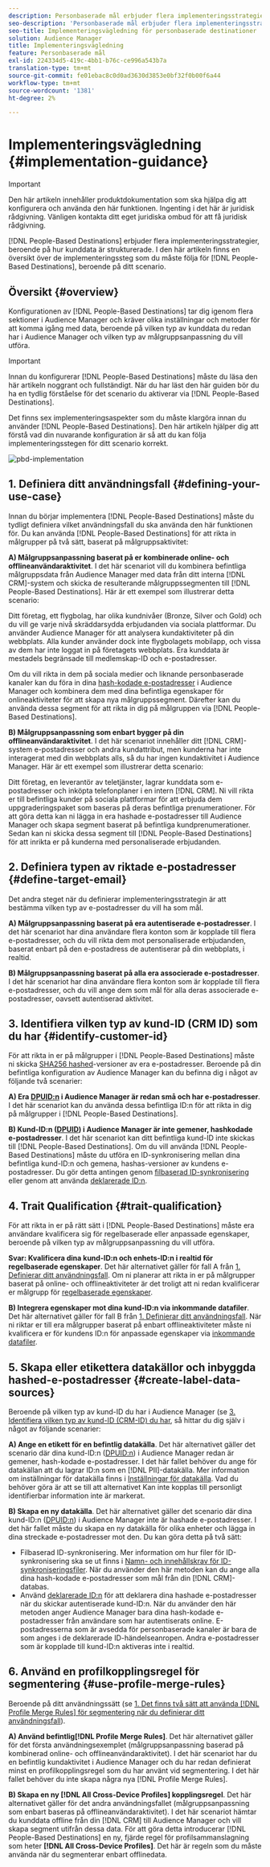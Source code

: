```yaml
---
description: Personbaserade mål erbjuder flera implementeringsstrategier, beroende på hur kunddata är strukturerade. I den här artikeln finns en översikt över de implementeringssteg som du måste följa för personbaserade mål, beroende på ditt scenario.
seo-description: 'Personbaserade mål erbjuder flera implementeringsstrategier, beroende på hur kunddata är strukturerade. I den här artikeln finns en översikt över de implementeringssteg som du måste följa för personbaserade mål, beroende på ditt scenario.  '
seo-title: Implementeringsvägledning för personbaserade destinationer
solution: Audience Manager
title: Implementeringsvägledning
feature: Personbaserade mål
exl-id: 224334d5-419c-4bb1-b76c-ce996a543b7a
translation-type: tm+mt
source-git-commit: fe01ebac8c0d0ad3630d3853e0bf32f0b00f6a44
workflow-type: tm+mt
source-wordcount: '1381'
ht-degree: 2%

---
```


# Implementeringsvägledning {#implementation-guidance}

>[!IMPORTANT]
>Den här artikeln innehåller produktdokumentation som ska hjälpa dig att konfigurera och använda den här funktionen. Ingenting i det här är juridisk rådgivning. Vänligen kontakta ditt eget juridiska ombud för att få juridisk rådgivning.

[!DNL People-Based Destinations] erbjuder flera implementeringsstrategier, beroende på hur kunddata är strukturerade. I den här artikeln finns en översikt över de implementeringssteg som du måste följa för [!DNL People-Based Destinations], beroende på ditt scenario.

## Översikt {#overview}

Konfigurationen av [!DNL People-Based Destinations] tar dig igenom flera sektioner i Audience Manager och kräver olika inställningar och metoder för att komma igång med data, beroende på vilken typ av kunddata du redan har i Audience Manager och vilken typ av målgruppsanpassning du vill utföra.

>[!IMPORTANT]
> Innan du konfigurerar [!DNL People-Based Destinations] måste du läsa den här artikeln noggrant och fullständigt. När du har läst den här guiden bör du ha en tydlig förståelse för det scenario du aktiverar via [!DNL People-Based Destinations].

Det finns sex implementeringsaspekter som du måste klargöra innan du använder [!DNL People-Based Destinations]. Den här artikeln hjälper dig att förstå vad din nuvarande konfiguration är så att du kan följa implementeringsstegen för ditt scenario korrekt.

![pbd-implementation](assets/pbd-implementation.png)

## 1. Definiera ditt användningsfall {#defining-your-use-case}

Innan du börjar implementera [!DNL People-Based Destinations] måste du tydligt definiera vilket användningsfall du ska använda den här funktionen för. Du kan använda [!DNL People-Based Destinations] för att rikta in målgrupper på två sätt, baserat på målgruppsaktivitet:

**A) Målgruppsanpassning baserat på er kombinerade online- och offlineanvändaraktivitet**. I det här scenariot vill du kombinera befintliga målgruppsdata från Audience Manager med data från ditt interna [!DNL CRM]-system och skicka de resulterande målgruppssegmenten till [!DNL People-Based Destinations]. Här är ett exempel som illustrerar detta scenario:

Ditt företag, ett flygbolag, har olika kundnivåer (Bronze, Silver och Gold) och du vill ge varje nivå skräddarsydda erbjudanden via sociala plattformar. Du använder Audience Manager för att analysera kundaktiviteter på din webbplats. Alla kunder använder dock inte flygbolagets mobilapp, och vissa av dem har inte loggat in på företagets webbplats. Era kunddata är mestadels begränsade till medlemskap-ID och e-postadresser.

Om du vill rikta in dem på sociala medier och liknande personbaserade kanaler kan du föra in dina [hash-kodade e-postadresser](people-based-destinations-prerequisites.md) i Audience Manager och kombinera dem med dina befintliga egenskaper för onlineaktiviteter för att skapa nya målgruppssegment. Därefter kan du använda dessa segment för att rikta in dig på målgruppen via [!DNL People-Based Destinations].

**B) Målgruppsanpassning som enbart bygger på din offlineanvändaraktivitet**. I det här scenariot innehåller ditt [!DNL CRM]-system e-postadresser och andra kundattribut, men kunderna har inte interagerat med din webbplats alls, så du har ingen kundaktivitet i Audience Manager. Här är ett exempel som illustrerar detta scenario:

Ditt företag, en leverantör av teletjänster, lagrar kunddata som e-postadresser och inköpta telefonplaner i en intern [!DNL CRM]. Ni vill rikta er till befintliga kunder på sociala plattformar för att erbjuda dem uppgraderingspaket som baseras på deras befintliga prenumerationer. För att göra detta kan ni lägga in era hashade e-postadresser till Audience Manager och skapa segment baserat på befintliga kundprenumerationer. Sedan kan ni skicka dessa segment till [!DNL People-Based Destinations] för att inrikta er på kunderna med personaliserade erbjudanden.

## 2. Definiera typen av riktade e-postadresser {#define-target-email}

Det andra steget när du definierar implementeringsstrategin är att bestämma vilken typ av e-postadresser du vill ha som mål.

**A) Målgruppsanpassning baserat på era autentiserade e-postadresser**. I det här scenariot har dina användare flera konton som är kopplade till flera e-postadresser, och du vill rikta dem mot personaliserade erbjudanden, baserat enbart på den e-postadress de autentiserar på din webbplats, i realtid.

**B) Målgruppsanpassning baserat på alla era associerade e-postadresser**. I det här scenariot har dina användare flera konton som är kopplade till flera e-postadresser, och du vill ange dem som mål för alla deras associerade e-postadresser, oavsett autentiserad aktivitet.

## 3. Identifiera vilken typ av kund-ID (CRM ID) som du har {#identify-customer-id}

För att rikta in er på målgrupper i [!DNL People-Based Destinations] måste ni skicka [SHA256 hashed](people-based-destinations-prerequisites.md)-versioner av era e-postadresser. Beroende på din befintliga konfiguration av Audience Manager kan du befinna dig i något av följande två scenarier:

**A) Era [DPUID:n](../../reference/ids-in-aam.md) i Audience Manager är redan små och har e-postadresser**. I det här scenariot kan du använda dessa befintliga ID:n för att rikta in dig på målgrupper i [!DNL People-Based Destinations].

**B) Kund-ID:n ([DPUID](../../reference/ids-in-aam.md)) i Audience Manager är inte gemener, hashkodade e-postadresser**. I det här scenariot kan ditt befintliga kund-ID inte skickas till [!DNL People-Based Destinations]. Om du vill använda [!DNL People-Based Destinations] måste du utföra en ID-synkronisering mellan dina befintliga kund-ID:n och gemena, hashas-versioner av kundens e-postadresser. Du gör detta antingen genom [filbaserad ID-synkronisering](../../integration/sending-audience-data/batch-data-transfer-explained/id-sync-file-based.md) eller genom att använda [deklarerade ID:n](../declared-ids.md).

## 4. Trait Qualification {#trait-qualification}

För att rikta in er på rätt sätt i [!DNL People-Based Destinations] måste era användare kvalificera sig för regelbaserade eller anpassade egenskaper, beroende på vilken typ av målgruppsanpassning du vill utföra.

**Svar: Kvalificera dina kund-ID:n och enhets-ID:n i realtid för regelbaserade egenskaper**. Det här alternativet gäller för fall A från [1. Definierar ditt användningsfall](people-based-destinations-workflow.md#defining-your-use-case). Om ni planerar att rikta in er på målgrupper baserat på online- och offlineaktiviteter är det troligt att ni redan kvalificerar er målgrupp för [regelbaserade egenskaper](../traits/trait-and-segment-qualification-reference.md).

**B) Integrera egenskaper mot dina kund-ID:n via inkommande datafiler**. Det här alternativet gäller för fall B från [1. Definierar ditt användningsfall](people-based-destinations-workflow.md#defining-your-use-case). När ni riktar er till era målgrupper baserat på enbart offlineaktiviteter måste ni kvalificera er för kundens ID:n för anpassade egenskaper via [inkommande datafiler](../../integration/sending-audience-data/batch-data-transfer-explained/inbound-file-contents.md).

## 5. Skapa eller etikettera datakällor och inbyggda hashed-e-postadresser {#create-label-data-sources}

Beroende på vilken typ av kund-ID du har i Audience Manager (se [3. Identifiera vilken typ av kund-ID (CRM-ID) du har](people-based-destinations-workflow.md#identify-customer-id), så hittar du dig själv i något av följande scenarier:

**A) Ange en etikett för en befintlig datakälla**. Det här alternativet gäller det scenario där dina kund-ID:n ([DPUID:n](../../reference/ids-in-aam.md)) i Audience Manager redan är gemener, hash-kodade e-postadresser. I det här fallet behöver du ange för datakällan att du lagrar ID:n som en [!DNL PII]-datakälla. Mer information om inställningar för datakälla finns i [Inställningar för datakälla](../datasources-list-and-settings.md). Vad du behöver göra är att se till att alternativet Kan inte kopplas till personligt identifierbar information inte är markerat.

**B) Skapa en ny datakälla**. Det här alternativet gäller det scenario där dina kund-ID:n ([DPUID:n](../../reference/ids-in-aam.md)) i Audience Manager inte är hashade e-postadresser. I det här fallet måste du skapa en ny datakälla för olika enheter och lägga in dina streckade e-postadresser mot den. Du kan göra detta på två sätt:

* Filbaserad ID-synkronisering. Mer information om hur filer för ID-synkronisering ska se ut finns i [Namn- och innehållskrav för ID-synkroniseringsfiler](../../integration/sending-audience-data/batch-data-transfer-explained/id-sync-file-based.md). När du använder den här metoden kan du ange alla dina hash-kodade e-postadresser som mål från din [!DNL CRM]-databas.
* Använd [deklarerade ID:n](../declared-ids.md) för att deklarera dina hashade e-postadresser när du skickar autentiserade kund-ID:n. När du använder den här metoden anger Audience Manager bara dina hash-kodade e-postadresser från användare som har autentiserats online. E-postadresserna som är avsedda för personbaserade kanaler är bara de som anges i de deklarerade ID-händelseanropen. Andra e-postadresser som är kopplade till kund-ID:n aktiveras inte i realtid.

## 6. Använd en profilkopplingsregel för segmentering {#use-profile-merge-rules}

Beroende på ditt användningssätt (se [1. Det finns två sätt att använda [!DNL Profile Merge Rules] för segmentering när du definierar ditt användningsfall](people-based-destinations-workflow.md#defining-your-use-case)).

**A) Använd befintlig[!DNL Profile Merge Rules]**. Det här alternativet gäller för det första användningsexemplet (målgruppsanpassning baserad på kombinerad online- och offlineanvändaraktivitet). I det här scenariot har du en befintlig kundaktivitet i Audience Manager och du har redan definierat minst en profilkopplingsregel som du har använt vid segmentering. I det här fallet behöver du inte skapa några nya [!DNL Profile Merge Rules].

**B) Skapa en ny  [!DNL All Cross-Device Profiles] kopplingsregel**. Det här alternativet gäller för det andra användningsfallet (målgruppsanpassning som enbart baseras på offlineanvändaraktivitet). I det här scenariot hämtar du kunddata offline från din [!DNL CRM] till Audience Manager och vill skapa segment utifrån dessa data. För att göra detta introducerar [!DNL People-Based Destinations] en ny, fjärde regel för profilsammanslagning som heter **[!DNL All Cross-Device Profiles]**. Det här är regeln som du måste använda när du segmenterar enbart offlinedata.
